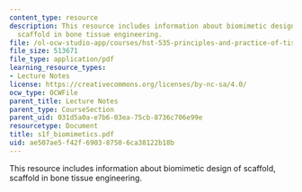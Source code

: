 ```yaml
---
content_type: resource
description: This resource includes information about biomimetic design of scaffold,
  scaffold in bone tissue engineering.
file: /ol-ocw-studio-app/courses/hst-535-principles-and-practice-of-tissue-engineering-fall-2004/ae507ae5f42f690387506ca38122b18b_s1f_biomimetics.pdf
file_size: 513671
file_type: application/pdf
learning_resource_types:
- Lecture Notes
license: https://creativecommons.org/licenses/by-nc-sa/4.0/
ocw_type: OCWFile
parent_title: Lecture Notes
parent_type: CourseSection
parent_uid: 031d5a0a-e7b6-03ea-75cb-8736c706e99e
resourcetype: Document
title: s1f_biomimetics.pdf
uid: ae507ae5-f42f-6903-8750-6ca38122b18b
---
```

This resource includes information about biomimetic design of scaffold, scaffold in bone tissue engineering.